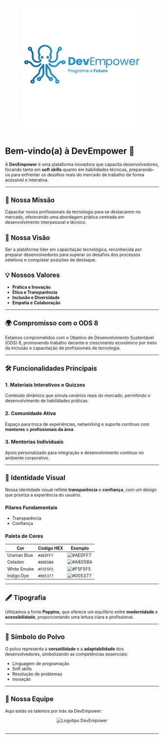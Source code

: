<div align="center">
  <img src="assets/logo_with_text.png" alt="Logotipo DevEmpower" style="width: 400px; height: auto; margin-bottom: 20px;" />
</div>

# Bem-vindo(a) à **DevEmpower** 🐙  

A **DevEmpower** é uma plataforma inovadora que capacita desenvolvedores, focando tanto em **soft skills** quanto em habilidades técnicas, preparando-os para enfrentar os desafios reais do mercado de trabalho de forma acessível e interativa.

---

## 🚀 **Nossa Missão**  
Capacitar novos profissionais da tecnologia para se destacarem no mercado, oferecendo uma abordagem prática centrada em desenvolvimento interpessoal e técnico.  

## 🌟 **Nossa Visão**  
Ser a plataforma líder em capacitação tecnológica, reconhecida por preparar desenvolvedores para superar os desafios dos processos seletivos e conquistar posições de destaque.  

## 💡 **Nossos Valores**  
- **Prática e Inovação**  
- **Ética e Transparência**  
- **Inclusão e Diversidade**  
- **Empatia e Colaboração**  

---

## 🌍 **Compromisso com o ODS 8**  
Estamos comprometidos com o Objetivo de Desenvolvimento Sustentável (ODS) 8, promovendo trabalho decente e crescimento econômico por meio da inclusão e capacitação de profissionais de tecnologia.

---

## 🛠️ **Funcionalidades Principais**  

### 1. **Materiais Interativos e Quizzes**  
Conteúdo dinâmico que simula cenários reais do mercado, permitindo o desenvolvimento de habilidades práticas.  

### 2. **Comunidade Ativa**  
Espaço para troca de experiências, networking e suporte contínuo com **mentores** e **profissionais da área**.  

### 3. **Mentorias Individuais**  
Apoio personalizado para integração e desenvolvimento contínuo no ambiente corporativo.


---

## 🎨 **Identidade Visual**  

Nossa identidade visual reflete **transparência** e **confiança**, com um design que prioriza a experiência do usuário.  

### **Pilares Fundamentais**  
- Transparência  
- Confiança  

### **Paleta de Cores**  

| Cor             | Código HEX | Exemplo              |
|-----------------|------------|----------------------|
| Uranian Blue    | `#AEDFF7`  | ![#AEDFF7](https://via.placeholder.com/10/AEDFF7?text=+) |
| Celadon         | `#A8D5BA`  | ![#A8D5BA](https://via.placeholder.com/10/A8D5BA?text=+) |
| White Smoke     | `#F5F5F5`  | ![#F5F5F5](https://via.placeholder.com/10/F5F5F5?text=+) |
| Indigo Dye      | `#005377`  | ![#005377](https://via.placeholder.com/10/005377?text=+) |  

---

## 🖋️ **Tipografia**  
Utilizamos a fonte **Poppins**, que oferece um equilíbrio entre **modernidade** e **acessibilidade**, proporcionando uma leitura clara e profissional.

---

## 🐙 **Símbolo do Polvo**  
O polvo representa a **versatilidade** e a **adaptabilidade** dos desenvolvedores, simbolizando as competências essenciais:  
- Linguagem de programação  
- Soft skills  
- Resolução de problemas  
- Inovação  

---

## 📢 **Nossa Equipe**  

Aqui estão os talentos por trás da DevEmpower:  

<div align="center">
  <img src="foto_Andressa.png" alt="Logotipo DevEmpower" style="width: 400px; height: auto; margin-bottom: 20px;" />
</div>

---
